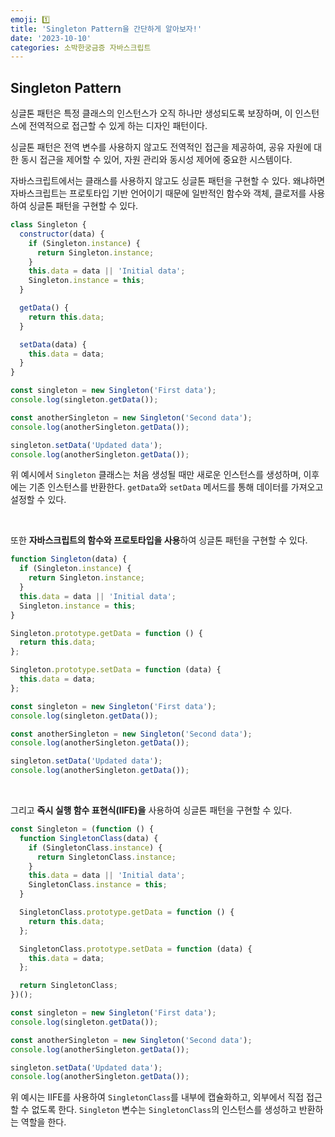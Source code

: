 ```yaml
---
emoji: 1️⃣
title: 'Singleton Pattern을 간단하게 알아보자!'
date: '2023-10-10'
categories: 소박한궁금증 자바스크립트
---
```


## Singleton Pattern

싱글톤 패턴은 특정 클래스의 인스턴스가 오직 하나만 생성되도록 보장하며, 이 인스턴스에 전역적으로 접근할 수 있게 하는 디자인 패턴이다.

싱글톤 패턴은 전역 변수를 사용하지 않고도 전역적인 접근을 제공하여, 공유 자원에 대한 동시 접근을 제어할 수 있어, 자원 관리와 동시성 제어에 중요한 시스템이다.

자바스크립트에서는 클래스를 사용하지 않고도 싱글톤 패턴을 구현할 수 있다. 왜냐하면 자바스크립트는 프로토타입 기반 언어이기 때문에 일반적인 함수와 객체, 클로저를 사용하여 싱글톤 패턴을 구현할 수 있다.

```javascript
class Singleton {
  constructor(data) {
    if (Singleton.instance) {
      return Singleton.instance;
    }
    this.data = data || 'Initial data';
    Singleton.instance = this;
  }

  getData() {
    return this.data;
  }

  setData(data) {
    this.data = data;
  }
}

const singleton = new Singleton('First data');
console.log(singleton.getData());

const anotherSingleton = new Singleton('Second data');
console.log(anotherSingleton.getData());

singleton.setData('Updated data');
console.log(anotherSingleton.getData());
```

위 예시에서 `Singleton` 클래스는 처음 생성될 때만 새로운 인스턴스를 생성하며, 이후에는 기존 인스턴스를 반환한다. `getData`와 `setData` 메서드를 통해 데이터를 가져오고 설정할 수 있다.

<br>

또한 **자바스크립트의 함수와 프로토타입을 사용**하여 싱글톤 패턴을 구현할 수 있다.

```javascript
function Singleton(data) {
  if (Singleton.instance) {
    return Singleton.instance;
  }
  this.data = data || 'Initial data';
  Singleton.instance = this;
}

Singleton.prototype.getData = function () {
  return this.data;
};

Singleton.prototype.setData = function (data) {
  this.data = data;
};

const singleton = new Singleton('First data');
console.log(singleton.getData());

const anotherSingleton = new Singleton('Second data');
console.log(anotherSingleton.getData());

singleton.setData('Updated data');
console.log(anotherSingleton.getData());
```

<br>

그리고 **즉시 실행 함수 표현식(IIFE)을** 사용하여 싱글톤 패턴을 구현할 수 있다.

```javascript
const Singleton = (function () {
  function SingletonClass(data) {
    if (SingletonClass.instance) {
      return SingletonClass.instance;
    }
    this.data = data || 'Initial data';
    SingletonClass.instance = this;
  }

  SingletonClass.prototype.getData = function () {
    return this.data;
  };

  SingletonClass.prototype.setData = function (data) {
    this.data = data;
  };

  return SingletonClass;
})();

const singleton = new Singleton('First data');
console.log(singleton.getData());

const anotherSingleton = new Singleton('Second data');
console.log(anotherSingleton.getData());

singleton.setData('Updated data');
console.log(anotherSingleton.getData());
```

위 예시는 IIFE를 사용하여 `SingletonClass`를 내부에 캡슐화하고, 외부에서 직접 접근할 수 없도록 한다. `Singleton` 변수는 `SingletonClass`의 인스턴스를 생성하고 반환하는 역할을 한다.

